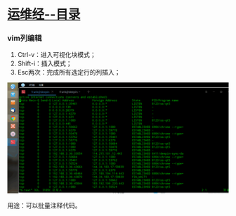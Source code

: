 # [运维经--目录](https://blog.csdn.net/xk_xx/article/details/104141649)

### vim列编辑

1. Ctrl-v：进入可视化块模式；
2. Shift-i：插入模式；
3. Esc两次：完成所有选定行的列插入；

![ ](../res/chapter1.jpg)

用途：可以批量注释代码。
